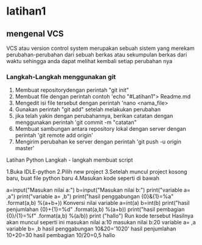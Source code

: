 # latihan1

## mengenal VCS
VCS atau version control system merupakan sebuah sistem yang merekam perubahan-perubahan dari sebuah berkas atau sekumpulan berkas dari waktu sehingga anda dapat melihat kembali setiap perubahan nya

### Langkah-Langkah menggunakan git
1. Membuat repositorydengan perintah "git init"
2. Membuat file dengan perintah contoh 'echo "#Latihan1"> Readme.md
3. Mengedit isi file tersebut dengan perintah 'nano <nama_file>
4. Gunakan perintah "git add" setelah melakukan perubahan 
5. jika telah yakin dengan perubahannya, berikan catatan dengan menggunakan perintah 'git commit -m "catatan"
6. Membuat sambungan antara repository lokal dengan server dengan perintah 'git remote add origin'
7. Mengirim perubahan ke server dengan perintah 'git push -u origin master'


Latihan Python
Langkah - langkah membuat script

1.Buka IDLE-python 2.Pilih new project 3.Setelah muncul project kosong baru, buat file python baru 4.Masukan kode seperti di bawah

a=input("Masukan nilai a:")
b=input("Masukan nilai b:")
print("variable a= ,a")
print("variable a= ,b")
print("hasil penggabungan {0}&{1}=%a" .format(a,b) %(a+b+))
Konversi nilai variable
a=int(a)
b=int(b)
print("hasil penjumlahan {0}+{1}=%d" .format(a,b) %(a+b))
print("hasil pembagian {0}/{1}=%f" .format(a,b) %(a/b))
print ("hallo")
Run kode tersebut
Hasilnya akan muncul seperti ini masukan nilai a:10
masukan nilai b:20
variable a= ,a
variable b= ,b
hasil penggabungan 10&20='1020'
hasil penjumlahan 10+20=30
hasil pembagian 10/20=0,5
hallo
